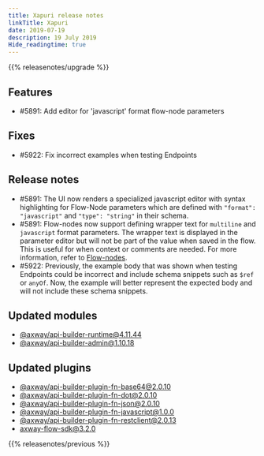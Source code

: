 ```yaml
---
title: Xapuri release notes
linkTitle: Xapuri
date: 2019-07-19
description: 19 July 2019
Hide_readingtime: true
---
```


{{% releasenotes/upgrade %}}

## Features

* #5891: Add editor for 'javascript' format flow-node parameters

## Fixes

* #5922: Fix incorrect examples when testing Endpoints

## Release notes

* #5891: The UI now renders a specialized javascript editor with syntax highlighting for Flow-Node parameters which are defined with `"format": "javascript"` and `"type": "string"` in their schema.
* #5891: Flow-nodes now support defining wrapper text for `multiline` and `javascript` format parameters. The wrapper text is displayed in the parameter editor but will not be part of the value when saved in the flow. This is useful for when context or comments are needed. For more information, refer to [Flow-nodes](/docs/developer_guide/flows/flow_nodes/).
* #5922: Previously, the example body that was shown when testing Endpoints could be incorrect and include schema snippets such as `$ref` or `anyOf`. Now, the example will better represent the expected body and will not include these schema snippets.

## Updated modules

* [@axway/api-builder-runtime@4.11.44](https://www.npmjs.com/package/@axway/api-builder-runtime/v/4.11.44)
* [@axway/api-builder-admin@1.10.18](https://www.npmjs.com/package/@axway/api-builder-admin/v/1.10.18)

## Updated plugins

* [@axway/api-builder-plugin-fn-base64@2.0.10](https://www.npmjs.com/package/@axway/api-builder-plugin-fn-base64/v/2.0.10)
* [@axway/api-builder-plugin-fn-dot@2.0.10](https://www.npmjs.com/package/@axway/api-builder-plugin-fn-dot/v/2.0.10)
* [@axway/api-builder-plugin-fn-json@2.0.10](https://www.npmjs.com/package/@axway/api-builder-plugin-fn-json/v/2.0.10)
* [@axway/api-builder-plugin-fn-javascript@1.0.0](https://www.npmjs.com/package/@axway/api-builder-plugin-fn-javascript/v/1.0.0)
* [@axway/api-builder-plugin-fn-restclient@2.0.13](https://www.npmjs.com/package/@axway/api-builder-plugin-fn-restclient/v/2.0.13)
* [axway-flow-sdk@3.2.0](https://www.npmjs.com/package/axway-flow-sdk/v/3.2.0)

{{% releasenotes/previous %}}
